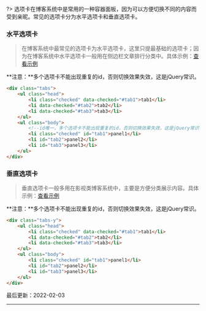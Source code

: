 ?> 选项卡在博客系统中是常用的一种容器面板，因为可以方便切换不同的内容而受到亲昵。常见的选项卡分为水平选项卡和垂直选项卡。

### 水平选项卡

> 在博客系统中最常见的选项卡为水平选项卡，这里只提最基础的选项卡；因为在博客系统中水平选项卡一般用在侧边栏文章排行分类中。具体示例：[查看示例](http://localhost:3000/design/view.html?pageurl=http://localhost:3000/examples/component-tabs.html)

**注意：**多个选项卡不能出现重复的id，否则切换效果失效，这是jQuery常识。

```html
<div class="tabs">
    <ul class="head">
        <li class="checked" data-checked="#tab1">tab1</li>
        <li data-checked="#tab2">tab2</li>
        <li data-checked="#tab3">tab3</li>
    </ul>
    <ul class="body">
        <!--id唯一，多个选项卡不能出现重复的id，否则切换效果失效，这是jQuery常识-->
        <li class="checked" id="tab1">panel1</li>
        <li id="tab2">panel2</li>
        <li id="tab3">panel3</li>
    </ul>
</div>
```

### 垂直选项卡

> 垂直选项卡一般多用在影视类博客系统中，主要是方便分类展示内容。具体示例：[查看示例](http://localhost:3000/design/view.html?pageurl=http://localhost:3000/examples/component-tabs-y.html)

**注意：**多个选项卡不能出现重复的id，否则切换效果失效，这是jQuery常识。

```html
<div class="tabs-y">
    <ul class="head">
        <li class="checked" data-checked="#tab1">tab1</li>
        <li data-checked="#tab2">tab2</li>
        <li data-checked="#tab3">tab3</li>
    </ul>
    <ul class="body">
        <li class="checked" id="tab1">panel1</li>
        <li id="tab2">panel2</li>
        <li id="tab3">panel3</li>
    </ul>
</div>
```

最后更新：2022-02-03

---
